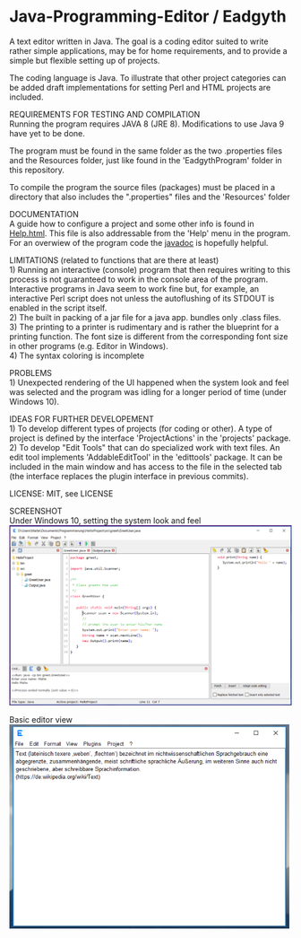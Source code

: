# Java-Programming-Editor / Eadgyth
A text editor written in Java. The goal is a coding editor suited to write rather simple
applications, may be for home requirements, and to provide a simple but flexible setting
up of projects.
<p>
The coding language is Java. To illustrate that other project categories can be added draft
implementations for setting Perl and HTML projects are included.
<p>
REQUIREMENTS FOR TESTING AND COMPILATION<br>
Running the program requires JAVA 8 (JRE 8). Modifications to use Java 9 have yet to be done.<p>
The program must be found in the same folder as the two .properties files and the Resources
folder, just like found in the 'EadgythProgram' folder in this repository.<p>
To compile the program the source files (packages) must be placed in a directory that also
includes the ".properties" files and the 'Resources' folder
<p>
DOCUMENTATION<br>
A guide how to configure a project and some other info is found in
<a href="https://rawgit.com/Eadgyth/Java-Programming-Editor/master/EadgythProgram/Resources/Help.html">Help.html</a>.
This file is also addressable from the 'Help' menu in the program. For an overwiew of the program code the
<a href="https://rawgit.com/Eadgyth/Java-Programming-Editor/master/javadoc/index.html">javadoc</a>
is hopefully helpful.
<p>
LIMITATIONS (related to functions that are there at least)<br> 
1) Running an interactive (console) program that then requires writing to this process is not
guaranteed to work in the console area of the program. Interactive programs in Java seem to
work fine but, for example, an interactive Perl script does not unless the autoflushing of its
STDOUT is enabled in the script itself.
<br>
2) The built in packing of a jar file for a java app. bundles only .class files.
<br>
3) The printing to a printer is rudimentary and is rather the blueprint for a printing function.
The font size is different from the corresponding font size in other programs (e.g. Editor in Windows).
<br>
4) The syntax coloring is incomplete
<p>
PROBLEMS <br>
1) Unexpected rendering of the UI happened when the system look and feel was selected and the
program was idling for a longer period of time (under Windows 10).<br>
<p>
IDEAS FOR FURTHER DEVELOPEMENT<br>
1) To develop different types of projects (for coding or other). A type of project is defined by
   the interface 'ProjectActions' in the 'projects' package.<br>
2) To develop "Edit Tools" that can do specialized work with text files. An edit tool implements
   'AddableEditTool' in the 'edittools' package. It can be included in the main window and has
   access to the file in the selected tab (the interface replaces the plugin interface in previous
   commits).
<p>
LICENSE: MIT, see LICENSE<br>
<p>
SCREENSHOT<br>
Under Windows 10, setting the system look and feel<br>
<img src="Screenshots/Windows10SystemLAF.png" width="650"/>
<p>
Basic editor view<br>
<img src="Screenshots/SimpleEditorView.png" width="500"/>
